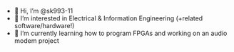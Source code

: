 - 👋 Hi, I’m @sk993-11
- 👀 I’m interested in Electrical & Information Engineering (+related software/hardware!)
- 🌱 I’m currently learning how to program FPGAs and working on an audio modem project

<!---
sk993-11/sk993-11 is a ✨ special ✨ repository because its `README.md` (this file) appears on your GitHub profile.
You can click the Preview link to take a look at your changes.
--->

